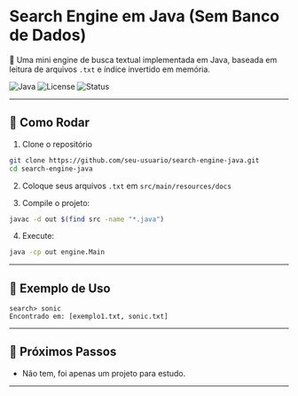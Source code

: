 # Search Engine em Java (Sem Banco de Dados)

🚀 Uma mini engine de busca textual implementada em Java, baseada em leitura de arquivos `.txt` e índice invertido em memória. 

![Java](https://img.shields.io/badge/Java-17+-blue?style=flat&logo=java)
![License](https://img.shields.io/badge/license-MIT-green)
![Status](https://img.shields.io/badge/status-MVP-lightgrey)


---

## 🚀 Como Rodar

1. Clone o repositório
```bash
git clone https://github.com/seu-usuario/search-engine-java.git
cd search-engine-java
```

2. Coloque seus arquivos `.txt` em `src/main/resources/docs`

3. Compile o projeto:
```bash
javac -d out $(find src -name "*.java")
```

4. Execute:
```bash
java -cp out engine.Main
```

---

## 🧪 Exemplo de Uso
```
search> sonic
Encontrado em: [exemplo1.txt, sonic.txt]
```

---

## 📌 Próximos Passos
- Não tem, foi apenas um projeto para estudo.

---
